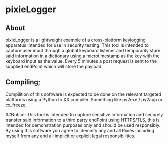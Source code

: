 # pixieLogger
## About
pixieLogger is a lightweight example of a cross-platform keylogging apparatus intended for use in security testing. This tool is intended to capture user input through a global keyboard listener and temporarily store said information in a dictionary using a microtimestamp as the key with the keyboard input as the value. Every 5 minutes a post request is sent to the supplied endPoint which will store the payload.

## Compiling;
Compilition of this software is expected to be done on the relevant targeted platforms using a Python to XX compiler.
Something like py2exe / py2app or cx_freeze.

##Notice:
This tool is intended to capture sensitive information and securely transfer said information to a third party endPoint using HTTPS/TLS, this is intended for demonstration purposes only and should be used responsibly. By using this software you agree to idemnify any and all Pixies including myself from any and all implicit or explicit legal responsibilities.
